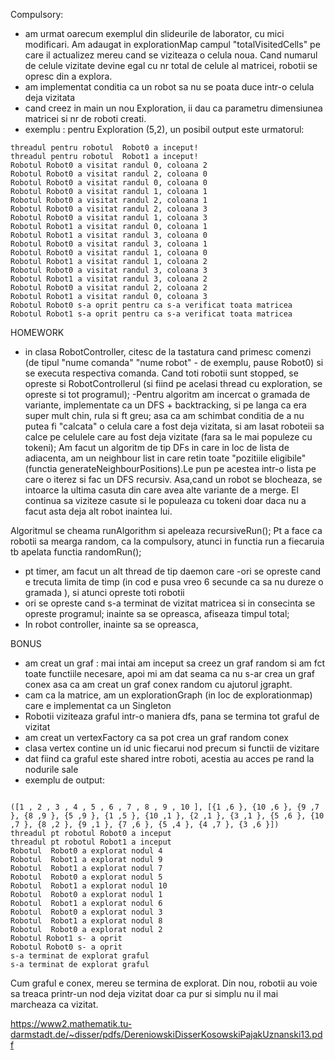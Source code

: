 Compulsory:
- am urmat oarecum exemplul din slideurile
de laborator, cu mici modificari. Am adaugat in explorationMap
campul "totalVisitedCells" pe care il actualizez
mereu cand se viziteaza o celula noua. Cand numarul de celule vizitate
devine egal cu nr total de celule al matricei, robotii se opresc din a explora.
- am implementat conditia ca un robot sa nu se poata duce intr-o celula deja vizitata
- cand creez in main un nou Exploration, ii dau ca parametru
dimensiunea matricei si nr de roboti creati.
- exemplu : pentru Exploration (5,2), un posibil output este urmatorul:
```
threadul pentru robotul  Robot0 a inceput!
threadul pentru robotul  Robot1 a inceput!
Robotul Robot0 a visitat randul 0, coloana 2
Robotul Robot0 a visitat randul 2, coloana 0
Robotul Robot0 a visitat randul 0, coloana 0
Robotul Robot0 a visitat randul 1, coloana 1
Robotul Robot0 a visitat randul 2, coloana 1
Robotul Robot0 a visitat randul 2, coloana 3
Robotul Robot0 a visitat randul 1, coloana 3
Robotul Robot1 a visitat randul 0, coloana 1
Robotul Robot1 a visitat randul 3, coloana 0
Robotul Robot0 a visitat randul 3, coloana 1
Robotul Robot0 a visitat randul 1, coloana 0
Robotul Robot1 a visitat randul 1, coloana 2
Robotul Robot0 a visitat randul 3, coloana 3
Robotul Robot1 a visitat randul 3, coloana 2
Robotul Robot0 a visitat randul 2, coloana 2
Robotul Robot1 a visitat randul 0, coloana 3
Robotul Robot0 s-a oprit pentru ca s-a verificat toata matricea
Robotul Robot1 s-a oprit pentru ca s-a verificat toata matricea
```

HOMEWORK
- in clasa RobotController, citesc de la tastatura cand primesc comenzi
(de tipul "nume comanda" "nume robot" - de exemplu, pause Robot0) si se executa
respectiva comanda. Cand toti robotii sunt stopped, se opreste si RobotControllerul
  (si fiind pe acelasi thread cu exploration, se opreste si tot programul);
-Pentru algoritm am incercat o gramada de variante, implementate ca un DFS + backtracking,
si pe langa ca era super mult chin, rula si ft greu; asa ca am schimbat conditia de a nu putea fi "calcata"
o celula care a fost deja vizitata, si am lasat roboteii sa calce pe celulele care au fost deja vizitate (fara sa le mai populeze cu tokeni);
Am facut un algoritm de tip DFs in care in loc de lista de adiacenta, am un neighbour list in care retin toate
"pozitiile eligibile" (functia generateNeighbourPositions).Le pun pe acestea intr-o lista
pe care o iterez si fac un DFS recursiv. Asa,cand un robot se blocheaza, se intoarce la ultima casuta din care avea alte variante de a merge.
El continua sa viziteze casute si le populeaza cu tokeni doar daca nu a facut asta deja alt robot inaintea lui.

Algoritmul se cheama runAlgorithm si apeleaza recursiveRun(); Pt a face ca robotii sa mearga random,
ca la compulsory, atunci in functia run a fiecaruia tb apelata functia randomRun();

- pt timer, am facut un alt thread de tip daemon care
  -ori se opreste cand e trecuta limita de timp (in cod e pusa vreo 6 secunde ca sa nu dureze o gramada ),
si atunci opreste toti robotii
- ori se opreste cand s-a terminat de vizitat matricea si in consecinta se opreste programul; inainte sa se opreasca,
afiseaza timpul total;
- In robot controller, inainte sa se opreasca,

BONUS
- am creat un graf : mai intai am inceput sa creez un graf random si am fct toate functiile necesare,
apoi mi am dat seama ca nu s-ar crea un graf conex asa ca am creat un graf conex random cu ajutorul jgrapht.
- cam ca la matrice, am un explorationGraph (in loc de explorationmap) care e implementat ca un Singleton
- Robotii viziteaza graful intr-o maniera dfs, pana se termina tot graful de vizitat
- am creat un vertexFactory ca sa pot crea un graf random conex
- clasa vertex contine un id unic fiecarui nod precum si functii de vizitare
- dat fiind ca graful este shared intre roboti, acestia au acces pe rand la nodurile sale
- exemplu de output:
```agsl

([1 , 2 , 3 , 4 , 5 , 6 , 7 , 8 , 9 , 10 ], [{1 ,6 }, {10 ,6 }, {9 ,7 }, {8 ,9 }, {5 ,9 }, {1 ,5 }, {10 ,1 }, {2 ,1 }, {3 ,1 }, {5 ,6 }, {10 ,7 }, {8 ,2 }, {9 ,1 }, {7 ,6 }, {5 ,4 }, {4 ,7 }, {3 ,6 }])
threadul pt robotul Robot0 a inceput
threadul pt robotul Robot1 a inceput
Robotul  Robot0 a explorat nodul 4
Robotul  Robot1 a explorat nodul 9
Robotul  Robot1 a explorat nodul 7
Robotul  Robot0 a explorat nodul 5
Robotul  Robot1 a explorat nodul 10
Robotul  Robot0 a explorat nodul 1
Robotul  Robot1 a explorat nodul 6
Robotul  Robot0 a explorat nodul 3
Robotul  Robot1 a explorat nodul 8
Robotul  Robot0 a explorat nodul 2
Robotul Robot1 s- a oprit
Robotul Robot0 s- a oprit
s-a terminat de explorat graful
s-a terminat de explorat graful
```
Cum graful e conex, mereu se termina de explorat. Din nou, robotii au voie sa treaca printr-un nod deja vizitat 
doar ca pur si simplu nu il mai marcheaza ca vizitat.


https://www2.mathematik.tu-darmstadt.de/~disser/pdfs/DereniowskiDisserKosowskiPajakUznanski13.pdf
